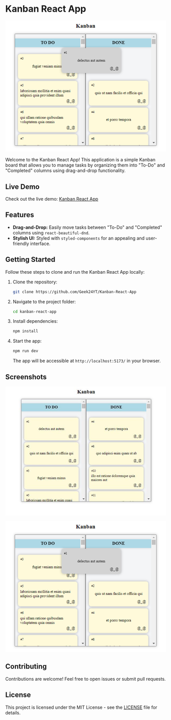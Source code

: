 # Kanban React App

![Kanban React App](./assets/img2.png)

Welcome to the Kanban React App! This application is a simple Kanban board that allows you to manage tasks by organizing them into "To-Do" and "Completed" columns using drag-and-drop functionality.

## Live Demo

Check out the live demo: [Kanban React App](https://kanban-react-app-rosy.vercel.app/)

## Features

- **Drag-and-Drop:** Easily move tasks between "To-Do" and "Completed" columns using `react-beautiful-dnd`.
- **Stylish UI:** Styled with `styled-components` for an appealing and user-friendly interface.

## Getting Started

Follow these steps to clone and run the Kanban React App locally:

1. Clone the repository:

    ```bash
    git clone https://github.com/Geek24YT/Kanban-React-App
    ```

2. Navigate to the project folder:

    ```bash
    cd kanban-react-app
    ```

3. Install dependencies:

    ```bash
    npm install
    ```

4. Start the app:

    ```bash
    npm run dev
    ```

    The app will be accessible at `http://localhost:5173/` in your browser.

## Screenshots

![Kanban Board](./assets/img1.jpg)

![Kanban Board](./assets/img2.png)

## Contributing

Contributions are welcome! Feel free to open issues or submit pull requests.

## License

This project is licensed under the MIT License - see the [LICENSE](LICENSE) file for details.

